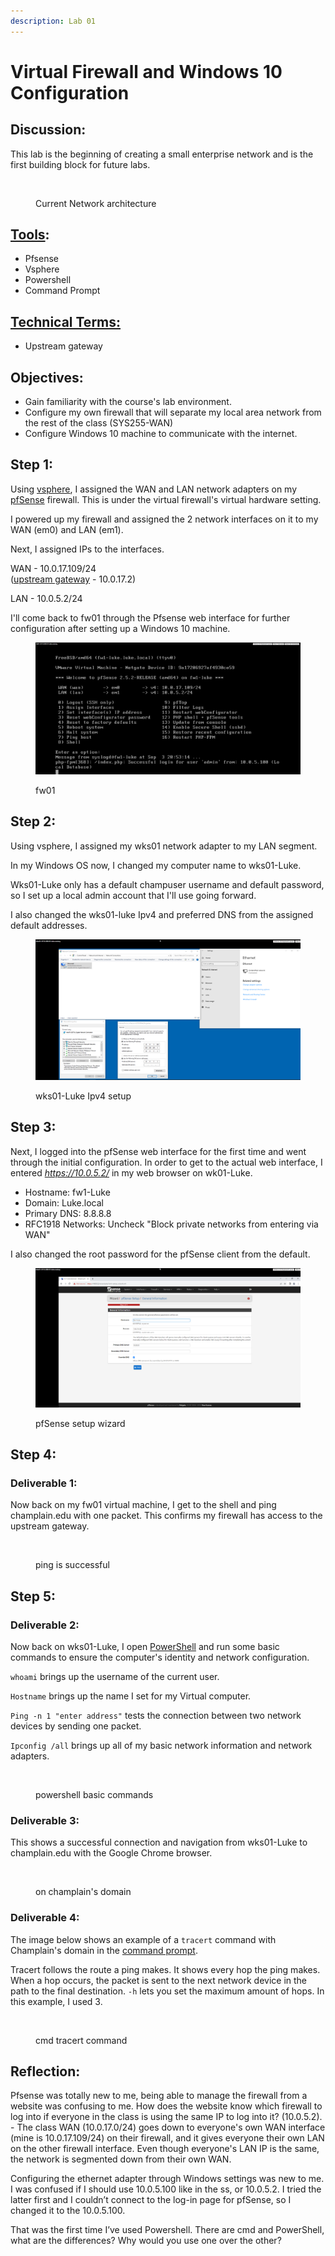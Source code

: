 ```yaml
---
description: Lab 01
---
```


# Virtual Firewall and Windows 10 Configuration

## Discussion:

This lab is the beginning of creating a small enterprise network and is the first building block for future labs.

<figure><img src="https://lh3.googleusercontent.com/zySwo7CDBqvF41G3ee3ZC5oWYIXvwQwdGVQ_ARLnEzfRPqhiR6XmunwhDO_3bMxRrlf7mWe_elEVFjiYpFhFmQc9l4HeaQBMDx3g8rzetbjZkW__czpys0zJz8HnH7PnkyLPnJ-S4pkyGExKmN-i3Q" alt=""><figcaption><p>Current Network architecture </p></figcaption></figure>

## [Tools](../tools.md):&#x20;

* Pfsense
* Vsphere&#x20;
* Powershell&#x20;
* Command Prompt

## [Technical Terms:](../technical-terms.md) &#x20;

* Upstream gateway&#x20;

## Objectives:&#x20;

* Gain familiarity with the course's lab environment.&#x20;
* Configure my own firewall that will separate my local area network from the rest of the class (SYS255-WAN)&#x20;
* Configure Windows 10 machine to communicate with the internet.

## Step 1:&#x20;

Using [vsphere](../tools.md#vsphere), I assigned the WAN and LAN network adapters on my [pfSense](../tools.md#pfsense) firewall. This is under the virtual firewall's virtual hardware setting.

I powered up my firewall and assigned the 2 network interfaces on it to my WAN (em0) and LAN (em1).&#x20;

Next, I assigned IPs to the interfaces.&#x20;

WAN - 10.0.17.109/24\
([upstream gateway](../technical-terms.md#upstream-gateway) - 10.0.17.2)

LAN - 10.0.5.2/24 &#x20;

I'll come back to fw01 through the Pfsense web interface for further configuration after setting up a Windows 10 machine.

<figure><img src="../../.gitbook/assets/image (2).png" alt=""><figcaption><p>fw01</p></figcaption></figure>

## Step 2:&#x20;

Using vsphere, I assigned my wks01 network adapter to my LAN segment.&#x20;

In my Windows OS now, I changed my computer name to wks01-Luke.&#x20;

Wks01-Luke only has a default champuser username and default password, so I set up a local admin account that I'll use going forward.  &#x20;

I also changed the wks01-luke Ipv4 and preferred DNS from the assigned default addresses.

<figure><img src="../../.gitbook/assets/image (1) (1).png" alt=""><figcaption><p>wks01-Luke Ipv4 setup</p></figcaption></figure>

## Step 3: &#x20;

Next, I logged into the pfSense web interface for the first time and went through the initial configuration. In order to get to the actual web interface, I entered _https://10.0.5.2/_ in my web browser on wk01-Luke.

* Hostname: fw1-Luke
* Domain: Luke.local
* Primary DNS: 8.8.8.8
* RFC1918 Networks:  Uncheck "Block private networks from entering via WAN"

I also changed the root password for the pfSense client from the default.

<figure><img src="../../.gitbook/assets/image (2) (1).png" alt=""><figcaption><p>pfSense setup wizard</p></figcaption></figure>

## Step 4:

### Deliverable 1:

Now back on my fw01 virtual machine, I get to the shell and ping champlain.edu with one packet. This confirms my firewall has access to the upstream gateway.

<figure><img src="https://lh3.googleusercontent.com/b8FHHslTZzOIH8xSoWE63A9pCgvAz1xgmu0B8WE8fgTavFAzU8zZ-lZHXHVpvsrhSKeP3izk40jdJIZMlV88Tdvy8yE7oaZxOh7NvozApo1ioXihc0jCHfdAdSoJCq995W8HEaooPvBpp5NJ7kobek4" alt=""><figcaption><p>ping is successful</p></figcaption></figure>

## Step 5:&#x20;

### Deliverable 2:&#x20;

Now back on wks01-Luke, I open [PowerShell](../tools.md#powershell) and run some basic commands to ensure the computer's identity and network configuration.&#x20;

`whoami` brings up the username of the current user.&#x20;

`Hostname` brings up the name I set for my Virtual computer.&#x20;

`Ping -n 1 "enter address"` tests the connection between two network devices by sending one packet.

`Ipconfig /all` brings up all of my basic network information and network adapters.

<figure><img src="https://lh5.googleusercontent.com/Uexvg453jrmJGaoG56SwPMwPaBR18ktgs7V_ncHTirxYG65BXEFqaSRZDyTdZqbvDt1b7DHxRmH6xZFVu4Y57cAiIAYGofMdhp-yYcya0Jie0ofIEic5lPY8dBAR9qu5_TK2NjHe8TQ4e2zW3957-oQ" alt=""><figcaption><p>powershell basic commands </p></figcaption></figure>

### Deliverable 3: &#x20;

This shows a successful connection and navigation from wks01-Luke to champlain.edu with the Google Chrome browser.&#x20;

<figure><img src="https://lh6.googleusercontent.com/eB0zjvfuV-NsaCJu4vRojFPtuxyD_2d03QxeSjBKpvWc9Zfmh53CupQwoywbPWYSubCneSVdmYkqA1RqFpfS0cTWw01Kx4MFSBoQiuTNyA0lRt33D4LRexbBxdyTe88DpmnquxUwdJSxnZ8t9JQMBbc" alt=""><figcaption><p>on champlain's domain</p></figcaption></figure>

### Deliverable 4: &#x20;

The image below shows an example of a `tracert` command with Champlain's domain in the [command prompt](../tools.md#command-prompt).&#x20;

Tracert follows the route a ping makes. It shows every hop the ping makes. When a hop occurs, the packet is sent to the next network device in the path to the final destination. `-h` lets you set the maximum amount of hops. In this example, I used 3.&#x20;

<figure><img src="https://lh5.googleusercontent.com/aVgxDguZ_sZU1ypW84vq_WQt8uJr3BtTxK0Q9NN3EbXrEZQUAF6_D1i21ZOM5L8i1pb5bAi0VosA_-YVTDQlfz6JKPgI6haBGUZ4i92a04VsaHiZgICi_mPQ3agLfrhexEsKD5n9_R9oFzPMF9ng4QI" alt=""><figcaption><p>cmd tracert command</p></figcaption></figure>

## Reflection: &#x20;

Pfsense was totally new to me, being able to manage the firewall from a website was confusing to me. How does the website know which firewall to log into if everyone in the class is using the same IP to log into it? (10.0.5.2).  - The class WAN (10.0.17.0/24) goes down to everyone's own WAN interface (mine is 10.0.17.109/24) on their firewall, and it gives everyone their own LAN on the other firewall interface. Even though everyone's LAN IP is the same, the network is segmented down from their own WAN.

Configuring the ethernet adapter through Windows settings was new to me. I was confused if I should use 10.0.5.100 like in the ss, or 10.0.5.2. I tried the latter first and I couldn’t connect to the log-in page for pfSense, so I changed it to the 10.0.5.100. &#x20;

That was the first time I’ve used Powershell. There are cmd and PowerShell, what are the differences? Why would you use one over the other?
